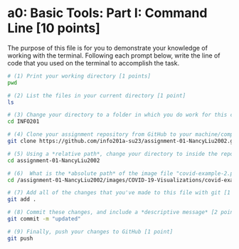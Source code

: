 # a0: Basic Tools: Part I: Command Line [10 points]

The purpose of this file is for you to demonstrate your knowledge of working with the terminal. Following each prompt below, write the line of code that you used on the terminal to accomplish the task.

```bash
# (1) Print your working directory [1 points]
pwd

# (2) List the files in your current directory [1 point]
ls

# (3) Change your directory to a folder in which you do work for this class (if you haven't created such a folder, please do so now — perhaps titled "INFO201") [1 point]
cd INFO201

# (4) Clone your assignment repository from GitHub to your machine/computer [1 point]
git clone https://github.com/info201a-su23/assignment-01-NancyLiu2002.git

# (5) Using a *relative path*, change your directory to inside the repository you just cloned [1 point]
cd assignment-01-NancyLiu2002

# (6)  What is the *absolute path* of the image file "covid-example-2.png"? (You can answer the absolute path on your own computer, or the absolute path only within the GitHub repository) [1 points]
cd /assignment-01-NancyLiu2002/images/COVID-19-Visualizations/covid-example-2.png/

# (7) Add all of the changes that you've made to this file with git [1 point]
git add .

# (8) Commit these changes, and include a *descriptive message* [2 points]
git commit -m "updated"

# (9) Finally, push your changes to GitHub [1 point]
git push

```
